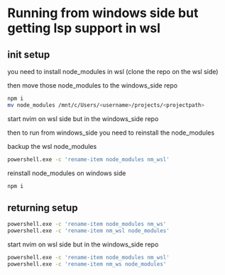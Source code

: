 
# Running from windows side but getting lsp support in wsl

## init setup

you need to install node_modules in wsl (clone the repo on the wsl side)

then move those node_modules to the windows_side repo

```bash
npm i
mv node_modules /mnt/c/Users/<username>/projects/<projectpath>
```

start nvim on wsl side but in the windows_side repo

then to run from windows_side you need to reinstall the node_modules

backup the wsl node_modules

```bash
powershell.exe -c 'rename-item node_modules nm_wsl'
```

reinstall node_modules on windows side

```pwsh
npm i
```

## returning setup

```bash
powershell.exe -c 'rename-item node_modules nm_ws'
powershell.exe -c 'rename-item nm_wsl node_modules'
```

start nvim on wsl side but in the windows_side repo

```bash
powershell.exe -c 'rename-item node_modules nm_wsl'
powershell.exe -c 'rename-item nm_ws node_modules'
```

